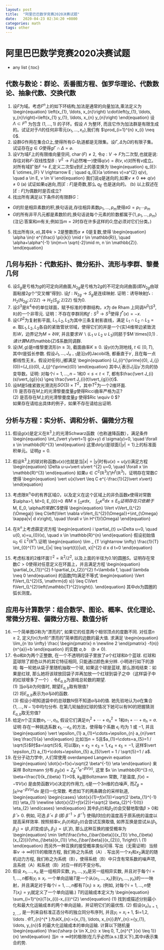 ```yaml
---
layout: post
title:  "阿里巴巴数学竞赛2020决赛试题"
date:   2020-04-23 02:34:20 +0800
categories: math
tags: other
---
```


# 阿里巴巴数学竞赛2020决赛试题

* any list
{:toc}

## 代数与数论：群论、丢番图方程、伽罗华理论、代数数论、抽象代数、交换代数
1. 设$F$为域。考虑$F^n$上的如下环结构,加法是通常的向量加法,乘法定义为
 \begin{equation}
 \left(x_{1}, \ldots, x_{n}\right) \cdot\left(y_{1}, \ldots, y_{n}\right)=\left(x_{1} y_{1}, \ldots, x_{n} y_{n}\right)
 \end{equation}
 设 $\Lambda \subset F^{n}$ 为包含 $(1, \ldots, 1)$ 的子环。假设 $\Lambda$ 为整环, 而且它作为加法群是有限生成的。试证对于$\Lambda$的任何非零元$(x_1, \ldots, x_{n})$,我们有 $\prod_{i=1}^{n} x_{i} \neq 0$.
2. 设群$G$作用在集合$\Omega$上,使得所有$G$-轨道都是无限集。设$\Gamma, \Delta$为$\Omega$的有限子集。试证存在$g \in G$使得$g \Gamma\cap\Delta=\varnothing$.
3. 设$V$为域$F$上的有限维向量空间, $\operatorname{char}(F) \neq 2$, 令$q: V \to F$为二次型,也就是说:存往对称$F$-双线性型$B : V^{2} \to F$(必然唯一)使得$q(v)=B(v, v)$对所有$v$成立。对所有域扩张$F\hookrightarrow E$,定义二次型$q$到$E$上的基变换为
 \begin{equation}
 q_{E}: E \otimes_{F} V \rightarrow E ; \quad q_{E}(a \otimes v)=a^{2} q(v), \quad a \in E, v \in V
 \end{equation}
 我们说$q$是迷向的,如果$v \neq 0 \Longleftrightarrow q(v) \neq 0$
 (a) 试证如果$q$迷向,而$[E: F]$是奇数,那么 $q_{E}$ 也是迷向的。
 (b) 以上叙述在$[E: F]$为偶数时是否成立?
4. 找出所有满足以下条件的有限群$G$：
 - $G$的阶是相异素数的积,换句话说,存往相异素数$p_{1}, \ldots, p_{m}$使得$\sharp G=p_{1} \cdots p_{m}$
 - $G$的所有非平凡元都是素数阶的,换句话说每个元素的阶数都属于$\{1, p_{1}, \ldots, p_{m}\}$    
 (注记:答案和$m$有关;例如当$m=2$时存在许多这样的$G$;您必须对它们分类。)
5. 找出所有$(k, \alpha)$,其中$k>2$是整数而$\alpha \neq 0$是复数,使得
 \begin{equation}
 \alpha \in\{r e^{\frac{i \pi}{k}} \mid r \in \mathbb{R}\}, \quad \alpha+\alpha^{-1} \in\{m+n \sqrt{-2}\mid m, n \in \mathbb{Z}\}.
 \end{equation}



## 几何与拓扑：代数拓扑、微分拓扑、流形与李群、黎曼几何

6. 设$S_{g}$是亏格为$g$的可定向闭曲面,$N_{2 g}$是亏格为$2 g$的不可定向闭曲面(即$N_{2 g}$由球面粘接$2 g$个“交叉帽”得到). 设$f: N_{2 g} \to S_{g}$是连续映射. 证明：诱导映射$f_{* }: H_{2}(N_{2 g} ; \mathbb{Z} / 2 \mathbb{Z}) \to H_{2}(S_{g} ; \mathbb{Z} / 2 \mathbb{Z})$ 恒为$0$.
7. 设$S^{3}$是$\mathbb{R}^{4}$中的单位球面，赋予标淮的李群结构，$x$为 de Rham 上同调$H^{3}(S^{3}, \mathbb{R})$的一个非零元. 证明：不存在李群同构$f: S^{3} \to S^{3}$使得 $f^{* }(x)=-x$.
8. 设$\mathbb{C}P^2$为复射影平面, $L_{1}, L_{2}, L_{3}$为其中三条复射影直线，满足 $L_{1} \cap L_{2}\cap L_{3}=\varnothing$. 取$L_{1}, L_{2}, L_{3}$各自的紧致管状邻域，使得它们的并是一个(实)4维带边紧致流形$W$，边界记为$M = \partial W$, 并且要求$W \backslash (L_{1} \cup L_{2} \cup L_{3})$同胚于$M \times[0,1) $. 请计算$M$的$\mathbb{Z}$系数同调群.
9. 设$(M,g)$是$n$维黎曼流形$(n \geq 3)$, 截面曲率$K \geq 0$. 设$\gamma(t)$为测地线, $t \in[0, T)$, 其中$t$是弧长参数. 假设$J_{1}, \ldots, J_{n-1}$是沿$\gamma$的Jacobi场, 都垂直于$\gamma^{\prime}$, 且在每一点都线性无关。假设对任何$i, j$都满足
 \begin{equation}
 (J_{i}^{\prime}(0), J_{j}(0))=(J_{i}(0), J_{j}^{\prime}(0))
 \end{equation}
 其中$J_{i}^{\prime}$表示$J_{i}$沿$\gamma^{\prime}$方向的协变导数。证明: 对每个$i=1, \ldots, n-1$和$0< s< t<T$, 都有$\frac{\vert J_{i}(s)\vert_{g}}{s} \geq \frac{\vert J_{i}(t)\vert_{g}}{t}$.
10. 设$M$是$5$维紧致光滑流形$SO(3) \times T^2$，其中$T^{2}$为一个$2$维环面.   
 (1) 是否存在$M$上的光滑黎曼度量$g$使得Ricci曲率严格为正?    
 (2) 是否存在$M$上的光滑黎曼度量$g$ 使得$Ric \equiv 0 $?    
 如果存在请给出具体的例子，如果不存在请给出证明.   



## 分析与方程：实分析、调和分析、偏微分方程

11. 假设$g(x)$是定义在$\mathbb{R}^{3}$上的光滑Schwarz函数（也称速降函数），满足条件
\begin{equation}
\int_{\vert y\vert=1} g(x+y) d \sigma(y)=0, \quad \forall x \in \mathbb{R}^{3}
\end{equation}
这里$d\sigma(y)$是球面$\{\vert y\vert = 1 \}$上的标准面积单元。证明$g = 0$.

12. 假设$\mathbb{R}^3$上的球对称函数$u(x)$(也就是当$\vert x\vert = \vert y\vert$时有$u(x) = u(y)$)满足方程
\begin{equation}
\Delta u-u+\vert u\vert ^{2} u=0, \quad \forall x \in \mathbb{R}^{3}
\end{equation}
如果$u\in C^2(\mathbb{R}^3)\bigcap H^{1}(\mathbb{R}^3)$，证明存在常数$C$使得
\begin{equation}
\vert u(x)\vert \leq C e^{-\frac{1}{2}\vert x\vert}
\end{equation}

13. 考虑限$\mathbb{R}^n$中的有界区域$\Omega$，以及定义在这个区域上的非负函数$\kappa$使得对常数 $\alpha>1, M>0, E_{0}>0 $有
\begin{equation}
M \leq \int_{\Omega} \kappa d x, \quad \int_{\Omega} \kappa^{\alpha} d x \leq E_{0}
\end{equation}
证明存在只依赖于$M, E_0, \alpha$的常数$C$使得
\begin{equation}
\Vert v\Vert_{L^{2}(\Omega)} \leq C\left(\Vert \nabla v\Vert_{L^{2}(\Omega)}+\int_{\Omega} \kappa|v| d x\right), \quad \forall v \in H^{1}(\Omega)
\end{equation}

14. 在$\mathbb{R}^n$上考虑薛定谔方程
\begin{equation}
i \partial_{t} u+\Delta u=0, \quad u(0, x)=u_{0}(x), \quad x \in \mathbb{R}^{n}
\end{equation}
假设初始值 $u_{0} \in L^{2}\left(\mathbb{R}^{n}\right)$.证明
\begin{equation}
\lim _ {T \rightarrow \infty} \frac{1}{T} \int_{0}^{T} \int_{|x| \leq \sqrt{t}}|u(t, x)|^{2} d x d t=0
\end{equation}

15. 考虑标准的2维环面$\mathbb{T}^2 = \mathbb{R}^2/\mathbb{Z}^2$, 以及上面的半径为$0.1$的圆圈$S$。证明存在常数$C>0$使得对任意定义在环面上，并且满足方程
\begin{equation}
\partial_{x_{1}}^{2} f-\partial_{x_{2}}^{2} f=\lambda f, \quad \lambda \neq 0
\end{equation}
的函数$f$均满足不等式 
\begin{equation}
\Vert f\Vert_{L^{2}(S, \mathrm{d} s)} \leq C\Vert f\Vert_{L^{2}\left(\mathbb{T}^{2}\right)}.
\end{equation}
其中$ds$为圆圈的弧长测度。

## 应用与计算数学：组合数学、图论、概率、优化理论、常微分方程、偏微分方程、数值分析

16. 一个简单图$G$称为“漂亮的”, 如果它的任意两个相邻顶点的度数不同. 对任意$n \geq 2$, 定义$f(n)$为$n$阶“漂亮的”简单图的边数的最大值. 求满足
 \begin{equation}
 \lim_{n \to \infty} \frac{
 \begin{pmatrix}
 n \newline
 2
 \end{pmatrix}
 -f(n)}{n^{a}}=b
 \end{equation}
 的实数 $a, b \quad(b \neq 0)$.
17. 令$a$和$b$为两个正整数, 在一个不透明的袋子里放了$a$个红球和$b$个蓝球. 红球和蓝球除了颜色以外的其它特征相同, 只能通过颜色来分辨. 小明进行如下的游戏: 每一轮她从袋子里随机抽取一个球, 如果这个球是蓝球, 那么游戏结束：如果是红球, 那么她将该球放回袋子并再加放一个红球到袋子之中（这样袋子中的红球增多了一个）. 令$E_{a, b}$为游戏总轮数的期望.   
 (1) 当$a$与$b$为何值时, 期望$E_{a, b}$取有限值?   
 (2) 将$E_{a, b}$表示为$a$与$b$的函数.   
 (3) 假设小明知道袋中的总球数$N$但不知道$a$与$b$的值. 她先验地认为$a$在集合$\{1, \ldots, N-1\}$中均匀分布. 在第几轮抽到红球的情况下她可以有$90%$的把握猜测$E_{a, b}$取无穷值?
18. 给定$n$个正实数$a_{1}, \cdots, a_{n}$, 假设它们满足$a_{1}^{2}+\cdots+a_{n}^{2}=1$和$a_{1}+\cdots+a_{n}=a$. 证明 存在一种挑选系数 $\epsilon_{1}, \cdots \epsilon_{n}$ 的方法，使得每个系数 $\epsilon_{i}$ 均为 $1$ 或 $-1$, 并且
 \begin{equation}
 \vert \epsilon_{1} a_{1}+\cdots+\epsilon_{n} a_{n}\vert \leq \frac{1}{a}
 \end{equation}
 比如当$n=5$且$a_{1}=\cdots=a_{5}=1 / \sqrt{5}$时$a=\sqrt{5}$, 可以取$\epsilon_{1}=\epsilon_{2}=\epsilon_{3}=1, \epsilon_{4}=\epsilon_{5}=-1$, 
 这样$\vert \epsilon_{1} a_{1}+\cdots+\epsilon_{5} a_{5}\vert = 1 / \sqrt{5}=1 / a$.
19. 在分子动力学中, 人们常使用 overdamped Langevin equation
 \begin{equation}
 \dot{x}=f(x)+\sqrt{2 \beta^{-1}} \eta
 \end{equation}
 来采样 Boltzmann 分布 $\rho_{\beta}(x)=Z_{\beta}^{-1} e^{-\beta V(x)}$, 这里 $x \in \mathbb{R}^{3 n}, \beta=\frac{1}{k_{\beta} T}>0$, $k_{B}$是Boltzmann 常数, $T$是温度, $f(x)=-\nabla V(x)$ 是由势函数$V(x)$决定的作用力, $\eta$是一个$3 \mathrm{n}$维的白噪声, 而$Z_{\beta}=\int_{\mathrm{R}^{3n}} e^{-\beta V(x)} d x$ 是归一化常数. 考虑如下的两条耦合的采样轨道,
 \begin{equation}
 \begin{cases}
 \dot{x}_{1}=f(x_{1})+\sqrt{2 \beta_{1}^{-1}(t)} \eta_{1} \newline
 \dot{x}_{2}=f(x_{2})+\sqrt{2 \beta_{2}^{-1}(t)} \eta_{2}
 \end{cases}
 \end{equation}
 其中$\beta_{1}(t)$和$\beta_{2}(t)$会交替地取值$\beta>0$和$\bar{\beta}>0$. 例如, 可选 $\bar{\beta}<\beta$  (即 $\bar{\beta}^{-1}>\beta^{-1}$) 使得$\bar{\beta}$对应的温度高于原系统的温度以提高采样效率. 按照频率$\nu, \beta_{1}(t)$和$\beta_{2}(t)$会尝试互换取值, 如界互换是尝试从$(\beta_{1}, \beta_{2})=(\beta, \bar{\beta})$变成$(\beta_{1}, \beta_{2})=(\bar{\beta}, \beta)$, 那么这种互换的接受概率为
 \begin{equation}
 \min \left(\frac{\rho_{\bar{\beta}}(x_{1}) \rho_{\beta}(x_{2})}{\rho_{\beta}(x_{1}) \rho_{\bar{\beta}}(x_{2})}, 1\right)\ \ (1)
 \end{equation}
 而另外一种互换的接受概率类似可得. 写出（无需证明）当频率$\nu \to \infty$时$(1)$的极限方程, 我们称之为系统（A）. 写出另一个$x_1$和$x_{2}$满足的随机动力方程, 我们称之为系统（B），使得系统（B）中只含有常系数的噪声项, 且系统（A）和系统（B）对应一样的不变分布。
20. 假设 $x_{1}, \ldots, x_{n}$ 是一组相异实数, $y_{1}, \ldots, y_{n}$是另一组相异实数, 并且对于每个$i=1, \ldots, n$都有$y_{i} \geq x_{i}$. 一个单向运输$T$是一个从$\{x_{1}, \ldots, x_{n}\}$到$\{y_{1}, \ldots, y_{n}\}$的一一映射，并且满足对于每个$i=1, \ldots, n$都有$T(x_{i}) \geq x_{i}$. (例如, 对每个$i=1, \ldots, n$使$T(x_{i})=y_{i}$就定义了一个单向运输.) $T$的运输成本定义为
 \begin{equation}
 \sum_{i=1}^{n}(T(x_{i})-x_{i})^{2}
 \end{equation}
 (1) 找到或描述分别最小化和最大化运输成本的两个单向运输，并证明它们的最优性.
 (2) 假设$(x_{n})_ {n=1,2,\ldots}$, 是一列来自标准正态分布的独立同分布序列, 并且$y_{i}=x_{i}+1$, $i=1,2, \ldots $. 令$T_{n}^{* }$为从$X_{n}:=\{x_{1}, \ldots, x_{n}\}$到$Y_{n}:=\{y_{1}, \ldots, y_{n}\}$ 的最大化运输成本的单向运输. 计算以下随机量
 \begin{equation}
 \frac{\sharp \{x \in X_{n}: x \leq 0, T_{n}^{* }(x) \leq 1\}}{n}
 \end{equation}
 当$n \to \infty$时的极限(在几乎必然(a.s.)意义下),其中$\sharp$表示集合的势.